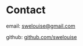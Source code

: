 
<html lang="en">
<head>
    <meta charset="UTF-8">
    <meta name="viewport" content="width=device-width, initial-scale=1.0">
    <title>New Page</title>
</head>
<body>
    <h1>Contact</h1>
    <p>email: <a href="mailto:swelouise@gmail.com"> swelouise@gmail.com</a></p>
    <p>github: <a href="https://github.com/swelouise"> github.com/swelouise</a></p>
</body>
</html>
